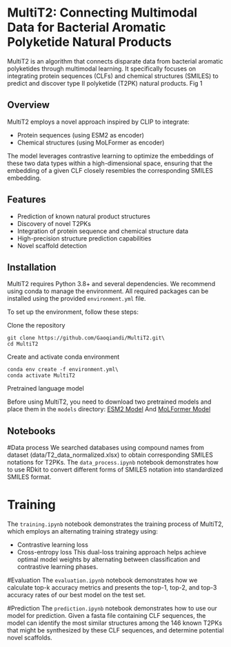 # MultiT2: Connecting Multimodal Data for Bacterial Aromatic Polyketide Natural Products

MultiT2 is an algorithm that connects disparate data from bacterial aromatic polyketides through multimodal learning. It specifically focuses on integrating protein sequences (CLFs) and chemical structures (SMILES) to predict and discover type II polyketide (T2PK) natural products.
Fig 1

## Overview

MultiT2 employs a novel approach inspired by CLIP to integrate:
- Protein sequences (using ESM2 as encoder)
- Chemical structures (using MoLFormer as encoder)

The model leverages contrastive learning to optimize the embeddings of these two data types within a high-dimensional space, ensuring that the embedding of a given CLF closely resembles the corresponding SMILES embedding.

## Features

- Prediction of known natural product structures
- Discovery of novel T2PKs
- Integration of protein sequence and chemical structure data
- High-precision structure prediction capabilities
- Novel scaffold detection

## Installation
MultiT2 requires Python 3.8+ and several dependencies. We recommend using conda to manage the environment. All required packages can be installed using the provided `environment.yml` file.

To set up the environment, follow these steps:

Clone the repository
```
git clone https://github.com/Gaoqiandi/MultiT2.git\
cd MultiT2
```

Create and activate conda environment

```
conda env create -f environment.yml\
conda activate MultiT2
```

Pretrained language model

Before using MultiT2, you need to download two pretrained models and place them in the `models` directory: [ESM2 Model](https://dl.fbaipublicfiles.com/fair-esm/models/esm2_t36_3B_UR50D.pt) 
And [MoLFormer Model](https://huggingface.co/ibm/MoLFormer-XL-both-10pct/tree/main)


## Notebooks
#Data process
We searched databases using compound names from dataset (data/T2_data_normalized.xlsx) to obtain corresponding SMILES notations for T2PKs. The `data_process.ipynb` notebook demonstrates how to use RDkit to convert different forms of SMILES notation into standardized SMILES format.

# Training
The `training.ipynb` notebook demonstrates the training process of MultiT2, which employs an alternating training strategy using:
- Contrastive learning loss
- Cross-entropy loss
This dual-loss training approach helps achieve optimal model weights by alternating between classification and contrastive learning phases.

#Evaluation
The `evaluation.ipynb` notebook demonstrates how we calculate top-k accuracy metrics and presents the top-1, top-2, and top-3 accuracy rates of our best model on the test set.

#Prediction
The `prediction.ipynb` notebook demonstrates how to use our model for prediction. Given a fasta file containing CLF sequences, the model can identify the most similar structures among the 146 known T2PKs that might be synthesized by these CLF sequences, and determine potential novel scaffolds.
